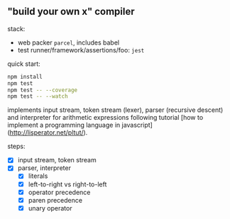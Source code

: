 ## "build your own x" compiler

stack:
-   web packer `parcel`, includes babel
-   test runner/framework/assertions/foo: `jest`

quick start:
```sh
npm install
npm test
npm test -- --coverage
npm test -- --watch
```

implements input stream, token stream (lexer), parser (recursive descent)
and interpreter for arithmetic expressions following tutorial
[how to implement a programming language in javascript]
(http://lisperator.net/pltut/).

steps:
-   [x] input stream, token stream
-   [x] parser, interpreter
    -   [x] literals
    -   [x] left-to-right vs right-to-left
    -   [x] operator precedence
    -   [x] paren precedence
    -   [x] unary operator
